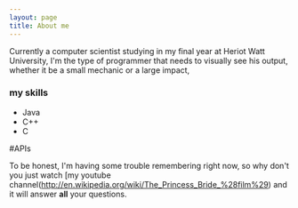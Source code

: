 ```yaml
---
layout: page
title: About me
---
```


Currently a computer scientist studying in my final year at Heriot Watt University, I'm the type of programmer that needs to visually see his output, whether it be a small mechanic or a large impact,

### my skills

- Java
- C++
- C

#APIs

To be honest, I'm having some trouble remembering right now, so why don't you just watch [my youtube channel(http://en.wikipedia.org/wiki/The_Princess_Bride_%28film%29) and it will answer **all** your questions.
